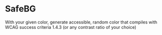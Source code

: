 # SafeBG
With your given color, generate accessible, random color that compiles with WCAG success criteria 1.4.3 (or any contrast ratio of your choice)
